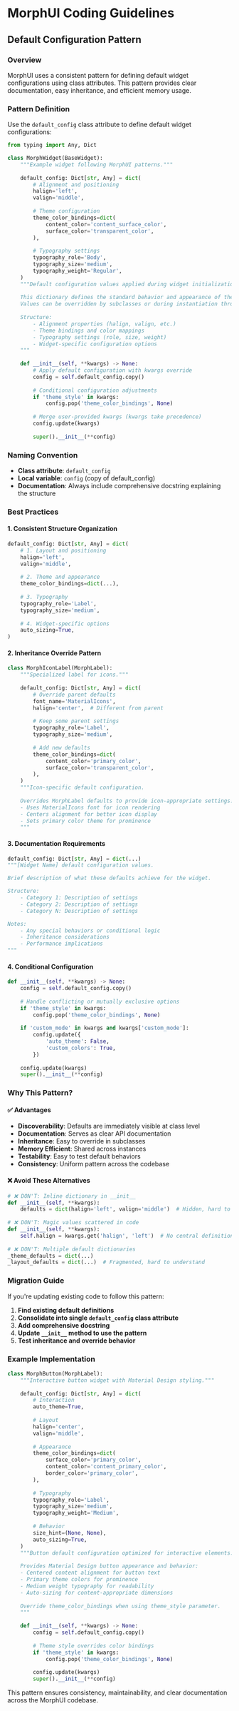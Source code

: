 # MorphUI Coding Guidelines

## Default Configuration Pattern

### Overview
MorphUI uses a consistent pattern for defining default widget configurations using class attributes. This pattern provides clear documentation, easy inheritance, and efficient memory usage.

### Pattern Definition

Use the `default_config` class attribute to define default widget configurations:

```python
from typing import Any, Dict

class MorphWidget(BaseWidget):
    """Example widget following MorphUI patterns."""
    
    default_config: Dict[str, Any] = dict(
        # Alignment and positioning
        halign='left',
        valign='middle',
        
        # Theme configuration
        theme_color_bindings=dict(
            content_color='content_surface_color',
            surface_color='transparent_color',
        ),
        
        # Typography settings
        typography_role='Body',
        typography_size='medium',
        typography_weight='Regular',
    )
    """Default configuration values applied during widget initialization.
    
    This dictionary defines the standard behavior and appearance of the widget.
    Values can be overridden by subclasses or during instantiation through kwargs.
    
    Structure:
        - Alignment properties (halign, valign, etc.)
        - Theme bindings and color mappings
        - Typography settings (role, size, weight)
        - Widget-specific configuration options
    """
    
    def __init__(self, **kwargs) -> None:
        # Apply default configuration with kwargs override
        config = self.default_config.copy()
        
        # Conditional configuration adjustments
        if 'theme_style' in kwargs:
            config.pop('theme_color_bindings', None)
        
        # Merge user-provided kwargs (kwargs take precedence)
        config.update(kwargs)
        
        super().__init__(**config)
```

### Naming Convention

- **Class attribute**: `default_config`
- **Local variable**: `config` (copy of default_config)
- **Documentation**: Always include comprehensive docstring explaining the structure

### Best Practices

#### 1. **Consistent Structure Organization**
```python
default_config: Dict[str, Any] = dict(
    # 1. Layout and positioning
    halign='left',
    valign='middle',
    
    # 2. Theme and appearance
    theme_color_bindings=dict(...),
    
    # 3. Typography
    typography_role='Label',
    typography_size='medium',
    
    # 4. Widget-specific options
    auto_sizing=True,
)
```

#### 2. **Inheritance Override Pattern**
```python
class MorphIconLabel(MorphLabel):
    """Specialized label for icons."""
    
    default_config: Dict[str, Any] = dict(
        # Override parent defaults
        font_name='MaterialIcons',
        halign='center',  # Different from parent
        
        # Keep some parent settings
        typography_role='Label',
        typography_size='medium',
        
        # Add new defaults
        theme_color_bindings=dict(
            content_color='primary_color',
            surface_color='transparent_color',
        ),
    )
    """Icon-specific default configuration.
    
    Overrides MorphLabel defaults to provide icon-appropriate settings:
    - Uses MaterialIcons font for icon rendering
    - Centers alignment for better icon display
    - Sets primary color theme for prominence
    """
```

#### 3. **Documentation Requirements**
```python
default_config: Dict[str, Any] = dict(...)
"""[Widget Name] default configuration values.

Brief description of what these defaults achieve for the widget.

Structure:
    - Category 1: Description of settings
    - Category 2: Description of settings
    - Category N: Description of settings

Notes:
    - Any special behaviors or conditional logic
    - Inheritance considerations
    - Performance implications
"""
```

#### 4. **Conditional Configuration**
```python
def __init__(self, **kwargs) -> None:
    config = self.default_config.copy()
    
    # Handle conflicting or mutually exclusive options
    if 'theme_style' in kwargs:
        config.pop('theme_color_bindings', None)
    
    if 'custom_mode' in kwargs and kwargs['custom_mode']:
        config.update({
            'auto_theme': False,
            'custom_colors': True,
        })
    
    config.update(kwargs)
    super().__init__(**config)
```

### Why This Pattern?

#### ✅ **Advantages**
- **Discoverability**: Defaults are immediately visible at class level
- **Documentation**: Serves as clear API documentation
- **Inheritance**: Easy to override in subclasses
- **Memory Efficient**: Shared across instances
- **Testability**: Easy to test default behaviors
- **Consistency**: Uniform pattern across the codebase

#### ❌ **Avoid These Alternatives**
```python
# ❌ DON'T: Inline dictionary in __init__
def __init__(self, **kwargs):
    defaults = dict(halign='left', valign='middle')  # Hidden, hard to override
    
# ❌ DON'T: Magic values scattered in code
def __init__(self, **kwargs):
    self.halign = kwargs.get('halign', 'left')  # No central definition
    
# ❌ DON'T: Multiple default dictionaries
_theme_defaults = dict(...)
_layout_defaults = dict(...)  # Fragmented, hard to understand
```

### Migration Guide

If you're updating existing code to follow this pattern:

1. **Find existing default definitions**
2. **Consolidate into single `default_config` class attribute**
3. **Add comprehensive docstring**
4. **Update `__init__` method to use the pattern**
5. **Test inheritance and override behavior**

### Example Implementation

```python
class MorphButton(MorphLabel):
    """Interactive button widget with Material Design styling."""
    
    default_config: Dict[str, Any] = dict(
        # Interaction
        auto_theme=True,
        
        # Layout
        halign='center',
        valign='middle',
        
        # Appearance
        theme_color_bindings=dict(
            surface_color='primary_color',
            content_color='content_primary_color',
            border_color='primary_color',
        ),
        
        # Typography
        typography_role='Label',
        typography_size='medium',
        typography_weight='Medium',
        
        # Behavior
        size_hint=(None, None),
        auto_sizing=True,
    )
    """Button default configuration optimized for interactive elements.
    
    Provides Material Design button appearance and behavior:
    - Centered content alignment for button text
    - Primary theme colors for prominence
    - Medium weight typography for readability
    - Auto-sizing for content-appropriate dimensions
    
    Override theme_color_bindings when using theme_style parameter.
    """
    
    def __init__(self, **kwargs) -> None:
        config = self.default_config.copy()
        
        # Theme style overrides color bindings
        if 'theme_style' in kwargs:
            config.pop('theme_color_bindings', None)
        
        config.update(kwargs)
        super().__init__(**config)
```

This pattern ensures consistency, maintainability, and clear documentation across the MorphUI codebase.